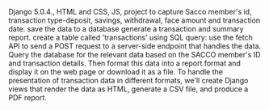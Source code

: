 Django 5.0.4., HTML and CSS, JS, project to capture Sacco member's id, transaction type-deposit, savings, withdrawal, face amount and transaction date.  save the data to a database generate a transaction and summary report. create a table called 'transactions' using SQL query: use the fetch API to send a POST request to a server-side endpoint that handles the data. Query the database for the relevant data based on the SACCO member's ID and transaction details. Then format this data into a report format and display it on the web page or download it as a file.
To handle the presentation of transaction data in different formats, we'll create Django views that render the data as HTML, generate a CSV file, and produce a PDF report.
